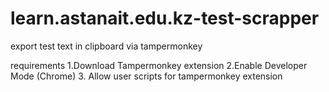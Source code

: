 # learn.astanait.edu.kz-test-scrapper
export test text in clipboard via tampermonkey

requirements
1.Download Tampermonkey extension
2.Enable Developer Mode (Chrome)
3. Allow user scripts for tampermonkey extension
